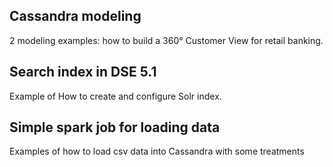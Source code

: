 ## Cassandra modeling

2 modeling examples: how to build a 360° Customer View for retail banking.

## Search index in DSE 5.1 

Example of How to create and configure Solr index.

## Simple spark job for loading data

Examples of how to load csv data into Cassandra with some treatments 